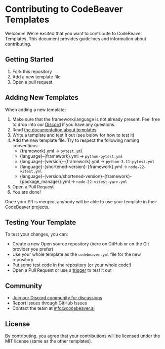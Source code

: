 # Contributing to CodeBeaver Templates

Welcome! We're excited that you want to contribute to CodeBeaver Templates. This document provides guidelines and information about contributing.

## Getting Started

1. Fork this repository
2. Add a new template file
3. Open a pull request

## Adding New Templates

When adding a new template:

1. Make sure that the framework/language is not already present. Feel free to drop into our [Discord](https://discord.gg/4QMwWdsMGt) if you have any questions.
2. Read [the documentation about templates](https://docs.codebeaver.ai/open-source/codebeaver-yml)
3. Write a template and test it out (see below for how to test it)
4. Add the new template file. Try to respect the following naming conventions:
   - {framework}.yml -> `pytest.yml`
   - {language}-{framework}.yml -> `python-pytest.yml`
   - {language}-{version}-{framework}.yml -> `python-3.11-pytest.yml`
   - {language}-{shortened-version}-{framework}.yml -> `node-22-vitest.yml`
   - {language}-{version/shortened-version}-{framework}-{package_manager}.yml -> `node-22-vitest-yarn.yml`
5. Open a Pull Request
6. You are done!

Once your PR is merged, anybody will be able to use your template in their CodeBeaver projects.

## Testing Your Template

To test your changes, you can:

- Create a new Open source repository (here on GitHub or on the Git provider you prefer)
- Use your whole template as the `codebeaver.yml` file for the new repository
- Put some test code in the repository (or your whole code!)
- Open a Pull Request or use a [trigger](https://docs.codebeaver.ai/cloud/features/triggers) to test it out

## Community

- [Join our Discord community for discussions](https://discord.gg/4QMwWdsMGt)
- Report issues through GitHub Issues
- Contact the team at [info@codebeaver.ai](mailto:info@codebeaver.ai)

## License

By contributing, you agree that your contributions will be licensed under the MIT license (same as the other templates).

